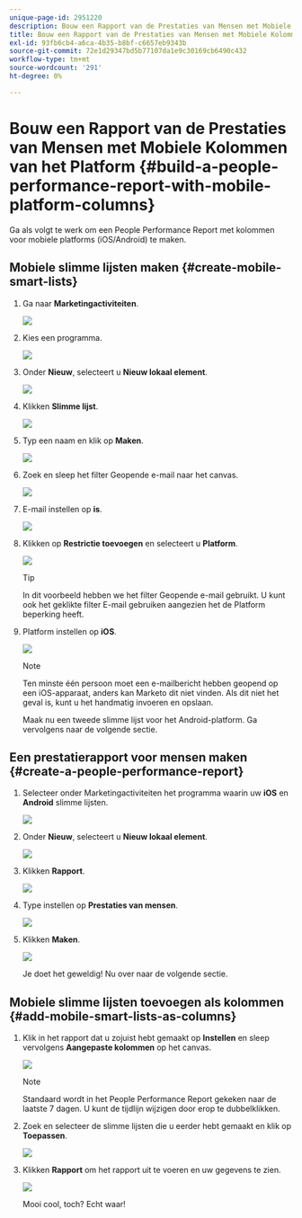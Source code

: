 ```yaml
---
unique-page-id: 2951220
description: Bouw een Rapport van de Prestaties van Mensen met Mobiele Kolommen van het Platform - Marketo Docs - de Documentatie van het Product
title: Bouw een Rapport van de Prestaties van Mensen met Mobiele Kolommen van het Platform
exl-id: 93fb6cb4-a6ca-4b35-b8bf-c6657eb9343b
source-git-commit: 72e1d29347bd5b77107da1e9c30169cb6490c432
workflow-type: tm+mt
source-wordcount: '291'
ht-degree: 0%

---
```


# Bouw een Rapport van de Prestaties van Mensen met Mobiele Kolommen van het Platform {#build-a-people-performance-report-with-mobile-platform-columns}

Ga als volgt te werk om een People Performance Report met kolommen voor mobiele platforms (iOS/Android) te maken.

## Mobiele slimme lijsten maken {#create-mobile-smart-lists}

1. Ga naar **Marketingactiviteiten**.

   ![](assets/ma.png)

1. Kies een programma.

   ![](assets/two-1.png)

1. Onder **Nieuw**, selecteert u **Nieuw lokaal element**.

   ![](assets/three-1.png)

1. Klikken **Slimme lijst**.

   ![](assets/four-1.png)

1. Typ een naam en klik op **Maken**.

   ![](assets/five-1.png)

1. Zoek en sleep het filter Geopende e-mail naar het canvas.

   ![](assets/six-1.png)

1. E-mail instellen op **is**.

   ![](assets/seven.png)

1. Klikken op **Restrictie toevoegen** en selecteert u **Platform**.

   ![](assets/eight.png)

   >[!TIP]
   >
   >In dit voorbeeld hebben we het filter Geopende e-mail gebruikt. U kunt ook het geklikte filter E-mail gebruiken aangezien het de Platform beperking heeft.

1. Platform instellen op **iOS**.

   ![](assets/nine.png)

   >[!NOTE]
   >
   >Ten minste één persoon moet een e-mailbericht hebben geopend op een iOS-apparaat, anders kan Marketo dit niet vinden. Als dit niet het geval is, kunt u het handmatig invoeren en opslaan.

   Maak nu een tweede slimme lijst voor het Android-platform. Ga vervolgens naar de volgende sectie.

## Een prestatierapport voor mensen maken {#create-a-people-performance-report}

1. Selecteer onder Marketingactiviteiten het programma waarin uw **iOS** en **Android** slimme lijsten.

   ![](assets/ten.png)

1. Onder **Nieuw**, selecteert u **Nieuw lokaal element**.

   ![](assets/eleven.png)

1. Klikken **Rapport**.

   ![](assets/twelve.png)

1. Type instellen op **Prestaties van mensen**.

   ![](assets/thirteen.png)

1. Klikken **Maken**.

   ![](assets/fourteen.png)

   Je doet het geweldig! Nu over naar de volgende sectie.

## Mobiele slimme lijsten toevoegen als kolommen {#add-mobile-smart-lists-as-columns}

1. Klik in het rapport dat u zojuist hebt gemaakt op **Instellen** en sleep vervolgens **Aangepaste kolommen** op het canvas.

   ![](assets/fifteen.png)

   >[!NOTE]
   >
   >Standaard wordt in het People Performance Report gekeken naar de laatste 7 dagen. U kunt de tijdlijn wijzigen door erop te dubbelklikken.

1. Zoek en selecteer de slimme lijsten die u eerder hebt gemaakt en klik op **Toepassen**.

   ![](assets/sixteen.png)

1. Klikken **Rapport** om het rapport uit te voeren en uw gegevens te zien.

   ![](assets/seventeen.png)

   Mooi cool, toch? Echt waar!

